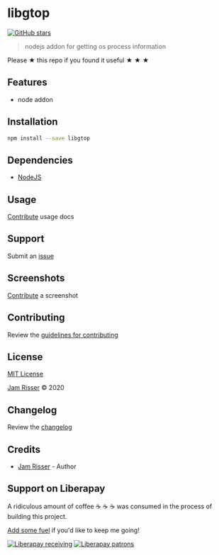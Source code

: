 # libgtop

[![GitHub stars](https://img.shields.io/github/stars/codejamninja/libgtop.svg?style=social&label=Stars)](https://github.com/codejamninja/libgtop)

> nodejs addon for getting os process information

Please ★ this repo if you found it useful ★ ★ ★

## Features

- node addon

## Installation

```sh
npm install --save libgtop
```

## Dependencies

- [NodeJS](https://nodejs.org)

## Usage

[Contribute](https://github.com/codejamninja/libgtop/blob/master/CONTRIBUTING.md) usage docs

## Support

Submit an [issue](https://github.com/codejamninja/libgtop/issues/new)

## Screenshots

[Contribute](https://github.com/codejamninja/libgtop/blob/master/CONTRIBUTING.md) a screenshot

## Contributing

Review the [guidelines for contributing](https://github.com/codejamninja/libgtop/blob/master/CONTRIBUTING.md)

## License

[MIT License](https://github.com/codejamninja/libgtop/blob/master/LICENSE)

[Jam Risser](https://codejam.ninja) © 2020

## Changelog

Review the [changelog](https://github.com/codejamninja/libgtop/blob/master/CHANGELOG.md)

## Credits

- [Jam Risser](https://codejam.ninja) - Author

## Support on Liberapay

A ridiculous amount of coffee ☕ ☕ ☕ was consumed in the process of building this project.

[Add some fuel](https://liberapay.com/codejamninja/donate) if you'd like to keep me going!

[![Liberapay receiving](https://img.shields.io/liberapay/receives/codejamninja.svg?style=flat-square)](https://liberapay.com/codejamninja/donate)
[![Liberapay patrons](https://img.shields.io/liberapay/patrons/codejamninja.svg?style=flat-square)](https://liberapay.com/codejamninja/donate)
